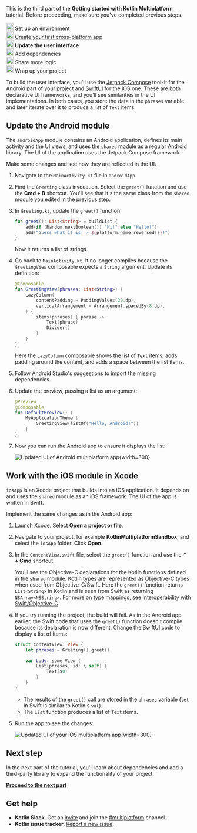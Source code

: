 [//]: # (title: Update the user interface)

<microformat>
    <p>This is the third part of the <strong>Getting started with Kotlin Multiplatform</strong> tutorial. Before proceeding, make sure you've completed previous steps.</p>
    <p><img src="icon-1-done.svg" width="20" alt="First step"/> <a href="multiplatform-setup.md">Set up an environment</a><br/>
       <img src="icon-2-done.svg" width="20" alt="Second step"/> <a href="multiplatform-create-first-app.md">Create your first cross-platform app</a><br/>
       <img src="icon-3.svg" width="20" alt="Third step"/> <strong>Update the user interface</strong><br/>       
       <img src="icon-4-todo.svg" width="20" alt="Fourth step"/> Add dependencies<br/>
       <img src="icon-5-todo.svg" width="20" alt="Fifth step"/> Share more logic<br/>
       <img src="icon-6-todo.svg" width="20" alt="Sixth step"/> Wrap up your project</p>
</microformat>

To build the user interface, you'll use the [Jetpack Compose](https://developer.android.com/jetpack/compose) toolkit
for the Android part of your project and [SwiftUI](https://developer.apple.com/xcode/swiftui/) for the iOS one.
These are both declarative UI frameworks, and you'll see similarities in the UI implementations. In both cases,
you store the data in the `phrases` variable and later iterate over it to produce a list of `Text` items.

## Update the Android module

The `androidApp` module contains an Android application, defines its main activity and the UI views, and uses the
`shared` module as a regular Android library. The UI of the application uses the Jetpack Compose framework.

Make some changes and see how they are reflected in the UI:

1. Navigate to the `MainActivity.kt` file in `androidApp`.
2. Find the `Greeting` class invocation. Select the `greet()` function and use the **Cmd + B** shortcut.
   You'll see that it's the same class from the `shared` module you edited in the previous step.
3. In `Greeting.kt`, update the `greet()` function:

   ```kotlin
   fun greet(): List<String> = buildList {
       add(if (Random.nextBoolean()) "Hi!" else "Hello!")
       add("Guess what it is! > ${platform.name.reversed()}!")
   }
   ```

   Now it returns a list of strings.

4. Go back to `MainActivity.kt`. It no longer compiles because the `GreetingView` composable
   expects a `String` argument. Update its definition:

   ```kotlin
   @Composable
   fun GreetingView(phrases: List<String>) {
       LazyColumn(
           contentPadding = PaddingValues(20.dp),
           verticalArrangement = Arrangement.spacedBy(8.dp),
       ) {
           items(phrases) { phrase ->
               Text(phrase)
               Divider()
           }
       }
   }
   ```

   Here the `LazyColumn` composable shows the list of `Text` items, adds padding around the content, and adds a space between the list items.

5. Follow Android Studio's suggestions to import the missing dependencies.
6. Update the preview, passing a list as an argument:

   ```kotlin
   @Preview
   @Composable
   fun DefaultPreview() {
       MyApplicationTheme {
           GreetingView(listOf("Hello, Android!"))
       }
   }
   ```

7. Now you can run the Android app to ensure it displays the list:

   ![Updated UI of Android multiplatform app](first-multiplatform-project-on-android-2.png){width=300}

## Work with the iOS module in Xcode

`iosApp` is an Xcode project that builds into an iOS application. It depends on and uses the `shared` module as an iOS
framework. The UI of the app is written in Swift.

Implement the same changes as in the Android app:

1. Launch Xcode. Select **Open a project or file**.
2. Navigate to your project, for example **KotlinMultiplatformSandbox**, and select the `iosApp` folder. Click **Open**.
3. In the `ContentView.swift` file, select the `greet()` function and use the **⌃ + Cmd** shortcut.

   You'll see the Objective-C declarations for the Kotlin functions defined in the `shared` module. Kotlin types are
   represented as Objective-C types when used from Objective-C/Swift. Here the `greet()` function
   returns `List<String>` in Kotlin and is seen from Swift as returning `NSArray<NSString>`. For more on type mappings,
   see [Interoperability with Swift/Objective-C](native-objc-interop.md).

4. If you try running the project, the build will fail. As in the Android app earlier,
   the Swift code that uses the `greet()` function doesn't compile because its declaration is now different.
   Change the SwiftUI code to display a list of items:

   ```Swift
   struct ContentView: View {
       let phrases = Greeting().greet()
   
       var body: some View {
           List(phrases, id: \.self) {
               Text($0)
           }
       }
   }
   ```

   * The results of the `greet()` call are stored in the `phrases` variable (`let` in Swift is similar to Kotlin's `val`).
   * The `List` function produces a list of `Text` items.

5. Run the app to see the changes:

   ![Updated UI of your iOS multiplatform app](first-multiplatform-project-on-ios-2.png){width=300}

## Next step

In the next part of the tutorial, you'll learn about dependencies and add a third-party library to expand
the functionality of your project.

**[Proceed to the next part](multiplatform-dependencies.md)**

## Get help

* **Kotlin Slack**. Get an [invite](https://surveys.jetbrains.com/s3/kotlin-slack-sign-up) and join
  the [#multiplatform](https://kotlinlang.slack.com/archives/C3PQML5NU) channel.
* **Kotlin issue tracker**. [Report a new issue](https://youtrack.jetbrains.com/newIssue?project=KT).